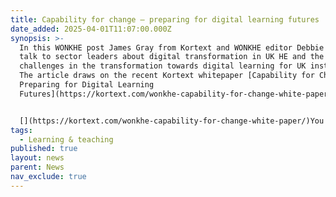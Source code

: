 ```yaml
---
title: Capability for change – preparing for digital learning futures
date_added: 2025-04-01T11:07:00.000Z
synopsis: >-
  In this WONKHE post James Gray from Kortext and WONKHE editor Debbie McVitty
  talk to sector leaders about digital transformation in UK HE and the current
  challenges in the transformation towards digital learning for UK institutions.
  The article draws on the recent Kortext whitepaper [Capability for Change -
  Preparing for Digital Learning
  Futures](https://kortext.com/wonkhe-capability-for-change-white-paper/)


  [](https://kortext.com/wonkhe-capability-for-change-white-paper/)You can read the article in full on the [WONKHE website](https://wonkhe.com/blogs/capability-for-change-preparing-for-digital-learning-futures/)[](https://kortext.com/wonkhe-capability-for-change-white-paper/)
tags:
  - Learning & teaching
published: true
layout: news
parent: News
nav_exclude: true
---
```

